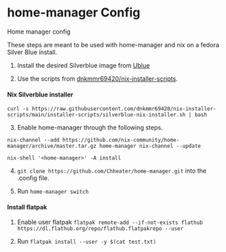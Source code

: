 # home-manager Config
Home manager config

These steps are meant to be used with home-manager and nix on a fedora Silver Blue install.

1. Install the desired Silverblue image from [Ublue](https://ublue.it)

2. Use the scripts from [dnkmmr69420/nix-installer-scripts](https://github.com/dnkmmr69420/nix-installer-scripts).

#### Nix Silverblue installer

```curl -s https://raw.githubusercontent.com/dnkmmr69420/nix-installer-scripts/main/installer-scripts/silverblue-nix-installer.sh | bash```

3. Enable home-manager through the following steps.

`nix-channel --add https://github.com/nix-community/home-manager/archive/master.tar.gz home-manager
nix-channel --update`

`nix-shell '<home-manager>' -A install`

4. `git clone https://github.com/Chheater/home-manager.git` into the .config file.

5. Run `home-manager switch`

#### Install flatpak

1. Enable user flatpak `flatpak remote-add --if-not-exists flathub https://dl.flathub.org/repo/flathub.flatpakrepo
    --user`

1. Run `flatpak install --user -y $(cat test.txt)`
